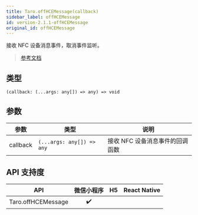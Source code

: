 ```yaml
---
title: Taro.offHCEMessage(callback)
sidebar_label: offHCEMessage
id: version-2.1.1-offHCEMessage
original_id: offHCEMessage
---
```


接收 NFC 设备消息事件，取消事件监听。

> [参考文档](https://developers.weixin.qq.com/miniprogram/dev/api/device/nfc/wx.offHCEMessage.html)

## 类型

```tsx
(callback: (...args: any[]) => any) => void
```

## 参数

<table>
  <thead>
    <tr>
      <th>参数</th>
      <th>类型</th>
      <th>说明</th>
    </tr>
  </thead>
  <tbody>
    <tr>
      <td>callback</td>
      <td><code>(...args: any[]) =&gt; any</code></td>
      <td>接收 NFC 设备消息事件的回调函数</td>
    </tr>
  </tbody>
</table>

## API 支持度

| API | 微信小程序 | H5 | React Native |
| :---: | :---: | :---: | :---: |
| Taro.offHCEMessage | ✔️ |  |  |

